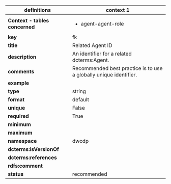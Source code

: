 | definitions | context 1 |
|-|-|
| **Context - tables concerned** | <ul><li>agent-agent-role</li></ul> |
| **key** | fk |
| **title** | Related Agent ID |
| **description** | An identifier for a related dcterms:Agent. |
| **comments** | Recommended best practice is to use a globally unique identifier. |
| **example** |  |
| **type** | string |
| **format** | default |
| **unique** | False |
| **required** | True |
| **minimum** |  |
| **maximum** |  |
| **namespace** | dwcdp |
| **dcterms:isVersionOf** |  |
| **dcterms:references** |  |
| **rdfs:comment** |  |
| **status** | recommended |
